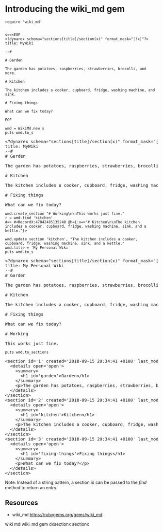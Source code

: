 # Introducing the wiki_md gem

    require 'wiki_md'


    s=<<EOF
    <?dynarex schema="sections[title]/section(x)" format_mask="[!x]"?>
    title: MyWiki

    --#

    # Garden

    The garden has potatoes, raspberries, strawberries, brocolli, and more.

    # Kitchen

    The kitchen includes a cooker, cupboard, fridge, washing machine, and sink.

    # Fixing things

    What can we fix today?

    EOF

    wmd = WikiMd.new s
    puts wmd.to_s

<pre>
&lt;?dynarex schema="sections[title]/section(x)" format_mask="[!x]"?&gt;
title: MyWiki
--#
# Garden

The garden has potatoes, raspberries, strawberries, brocolli, and more.

# Kitchen

The kitchen includes a cooker, cupboard, fridge, washing machine, and sink.

# Fixing things

What can we fix today?
</pre>

    wmd.create_section "# Working\n\nThis works just fine."
    r = wmd.find 'kitchen'
    #=> #<RecordX:47042485135240 @h={:x=>"# Kitchen\n\nThe kitchen includes a cooker, cupboard, fridge, washing machine, sink, and a kettle."}> 

    wmd.update_section 'kitchen', "The kitchen includes a cooker, cupboard, fridge, washing machine, sink, and a kettle."
    wmd.title = 'My Personal Wiki'
    puts wmd.to_s

<pre>
&lt;?dynarex schema="sections[title]/section(x)" format_mask="[!x]"?&gt;
title: My Personal Wiki
--#
# Garden

The garden has potatoes, raspberries, strawberries, brocolli, and more.

# Kitchen

The kitchen includes a cooker, cupboard, fridge, washing machine, sink, and a kettle.

# Fixing things

What can we fix today?

# Working

This works just fine.
</pre>

    puts wmd.to_sections

<pre>
&lt;section id='1' created='2018-09-15 20:34:41 +0100' last_modified=''&gt;
  &lt;details open='open'&gt;
    &lt;summary&gt;
      &lt;h1 id='garden'&gt;Garden&lt;/h1&gt;
    &lt;/summary&gt;
    &lt;p&gt;The garden has potatoes, raspberries, strawberries, brocolli, and more.&lt;/p&gt;
  &lt;/details&gt;
&lt;/section&gt;
&lt;section id='2' created='2018-09-15 20:34:41 +0100' last_modified='2018-09-15 20:34:57 +0100'&gt;
  &lt;details open='open'&gt;
    &lt;summary&gt;
      &lt;h1 id='kitchen'&gt;Kitchen&lt;/h1&gt;
    &lt;/summary&gt;
    &lt;p&gt;The kitchen includes a cooker, cupboard, fridge, washing machine, and sink.&lt;/p&gt;
  &lt;/details&gt;
&lt;/section&gt;
&lt;section id='3' created='2018-09-15 20:34:41 +0100' last_modified=''&gt;
  &lt;details open='open'&gt;
    &lt;summary&gt;
      &lt;h1 id='fixing-things'&gt;Fixing things&lt;/h1&gt;
    &lt;/summary&gt;
    &lt;p&gt;What can we fix today?&lt;/p&gt;
  &lt;/details&gt;
&lt;/section&gt;
</pre>

Note: Instead of a string pattern, a section id can be passed to the *find* method to return an entry.

## Resources

* wiki_md https://rubygems.org/gems/wiki_md

wiki md wiki_md gem dxsectionx sectionx
